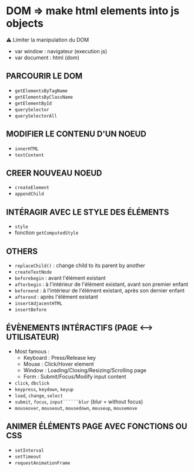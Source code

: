 # DOM => make html elements into js objects
:warning: Limiter la manipulation du DOM
- var window : navigateur (execution js)
- var document : html (dom)

## PARCOURIR LE DOM
- ```getElementsByTagName```
- ```getElementsByClassName```
- ```getElementById```
- ```querySelector```
- ```querySelectorAll```

## MODIFIER LE CONTENU D'UN NOEUD
- ```innerHTML```
- ```textContent```

## CREER NOUVEAU NOEUD
- ```createElement```
- ```appendChild```

## INTÉRAGIR AVEC LE STYLE DES ÉLÉMENTS
- ```style```
- fonction ```getComputedStyle```

## OTHERS
- ```replaceChild()``` : change child to its parent by another
- ```createTextNode```
- ```beforebegin``` : avant l'élément existant
- ```afterbegin``` : à l'intérieur de l'élément existant, avant son premier enfant
- ```beforeend``` : à l'intérieur de l'élément existant, après son dernier enfant
- ```afterend``` : après l'élément existant
- ```insertAdjacentHTML``` 
- ```insertBefore``` 

## ÉVÈNEMENTS INTÉRACTIFS (PAGE <--> UTILISATEUR)
- Most famous :
  - Keyboard : Press/Release key
  - Mouse : Click/Hover element
  - Window : Loading/Closing/Resizing/Scrolling page
  - Form : Submit/Focus/Modify input content
- ```click```, ```dbclick```
- ```keypress```, ```keydown```, ```keyup```
- ```load```, ```change```, ```select```
- ```submit```, ```focus```, ```input``````blur``` (blur = without focus)
- ```mouseover```, ```mouseout```, ```mousedown```, ```mouseup```, ```mousemove```

## ANIMER ÉLÉMENTS PAGE AVEC FONCTIONS OU CSS
- ```setInterval```
- ```setTimeout```
- ```requestAnimationFrame```
